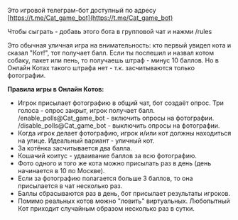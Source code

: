 Это игровой телеграм-бот доступный по адресу [https://t.me/Cat_game_bot](https://t.me/Cat_game_bot) 

Чтобы сыграть - добавь этого бота в групповой чат и нажми /rules

Это обычная уличная игра на внимательность: кто первый увидел кота и сказал "Кот!", тот получает балл. Если ты поспешил и назвал котом собаку, пакет или пень, то получаешь штраф - минус 10 баллов. Но в Онлайн Котах такого штрафа нет - т.к. засчитываются только фотографии.

**Правила игры в Онлайн Котов:**

* Игрок присылает фотографию в общий чат, бот создаёт опрос. Три голоса - опрос закрыт, игрок получает балл.
    /enable_polls@Cat_game_bot - включить опросы на фотографии.
    /disable_polls@Cat_game_bot - выключить опросы на фотографии.
* Когда игрок делает фотографию, игрок и/или кот должны находиться на улице. Идеальный вариант - уличный кот.
* За котёнка засчитывается два балла.
* Кошачий коитус - удваивание баллов за всю фотографию.
* Фото одного и того же кота можно присылать раз в день (день начинается в 10 по Москве).
* Если за фотографию полагается больше 3 баллов, то она присылается в чат несколько раз.
* Баллы сбрасываются раз в день, бот присылает результаты игроков.
* Помимо реальных котов можно "ловить" виртуальных. Любопытный Кот приходит случайным образом несколько раз в сутки.


